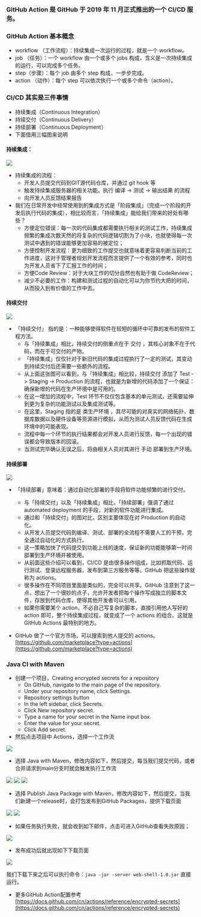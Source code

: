 ### GitHub Action 是 GitHub 于 2019 年 11 月正式推出的一个 CI/CD 服务。
### GitHub Action 基本概念
- workflow （工作流程）：持续集成一次运行的过程，就是一个 workflow。
- job （任务）：一个 workflow 由一个或多个 jobs 构成，含义是一次持续集成的运行，可以完成多个任务。
- step（步骤）：每个 job 由多个 step 构成，一步步完成。
- action （动作）：每个 step 可以依次执行一个或多个命令（action）。

### CI/CD 其实是三件事情
- 持续集成（Continuous Integration）
- 持续交付（Continuous Delivery）
- 持续部署（Continuous Deployment）
- 下面借用三幅图来说明

#### 持续集成：
![](imgs/CI.png)
- 持续集成的流程：
  - 开发人员提交代码到GIT源代码仓库，并通过 git hook 等
  - 触发持续集成服务器的相关功能。执行 编译 -> 测试 -> 输出结果 的流程
  - 向开发人员反馈结果报告
- 我们在日常开发中经常使用到的集成方式是「阶段集成」（完成一个阶段的开发后执行代码的集成），相比较而言，「持续集成」能给我们带来的好处有哪些？
  - 方便定位错误：每一次的代码集成都需要执行相关的测试工作，持续集成频繁的集成次数天然的将复杂的代码逻辑切割为了小块，也就使得每一次测试中遇到的错误能够更加容易的被定位；
  - 方便控制开发流程：更为细致的工作提交也就意味着更容易判断当前的工作进度，这对于管理者规划开发流程而言提供了一个有效的参考，同时也为开发人员省下了汇报工作的时间；
  - 方便Code Review：对于大块工作的切分自然也有助于做 CodeReview；
  - 减少不必要的工作：构建和测试过程的自动化可以为你节约大把的时间，从而投入到有价值的工作中去。
  
#### 持续交付
![](imgs/CDelivery.png)

- 「持续交付」 指的是：一种能够使得软件在较短的循环中可靠的发布的软件工程方法。
  - 与「持续集成」相比，持续交付的侧重点在于 交付 ，其核心对象不在于代码，而在于可交付的产物。
  - 「持续集成」仅仅针对于新旧代码的集成过程执行了一定的测试，其变动到持续交付后还需要一些额外的流程。
  - 从上面这张图可以看到，与「持续集成」相比较，持续交付 添加了 Test -> Staging -> Production 的流程，也就是为新增的代码添加了一个保证：确保新增的代码在生产环境中是可用的。
  - 在这一增加的流程中，Test 环节不仅仅包含基本的单元测试，还需要延伸到更为复杂的功能测试以及集成测试等。
  - 在这里，Staging 指的是 类生产环境 ，其尽可能的对真实的网络拓扑、数据库数据以及硬件设备等资源进行模拟，从而为测试人员反馈代码在生成环境中的可能表现。
  - 流程中每一个环节的执行结果都会对开发人员进行反馈，每一个出现的错误都会导致版本的回滚。
  - 当测试完毕确认无误之后，将由相关人员对其进行 手动 部署到生产环境。
  
#### 持续部署
![](imgs/CDeployment.png)
- 「持续部署」意味着：通过自动化部署的手段将软件功能频繁的进行交付。
  - 与「持续交付」以及「持续集成」相比，「持续部署」强调了通过 automated deployment 的手段，对新的软件功能进行集成。
  - 通过和「持续交付」的图对比，区别主要体现在对 Production 的自动化。
  - 从开发人员提交代码到编译、测试、部署的全流程不需要人工的干预，完全通过自动化的方式执行。
  - 这一策略加快了代码提交到功能上线的速度，保证新的功能能够第一时间部署到生产环境并被使用。
  - 从前面这些介绍可以看到，CI/CD 是由很多操作组成，比如抓取代码、运行测试、登录远程服务器，发布到第三方服务等等。GitHub 把这些操作就称为 actions。
  - 很多操作在不同项目里面是类似的，完全可以共享。GitHub 注意到了这一点，想出了一个很妙的点子，允许开发者把每个操作写成独立的脚本文件，存放到代码仓库，使得其他开发者可以引用。
  - 如果你需要某个 action，不必自己写复杂的脚本，直接引用他人写好的 action 即可，整个持续集成过程，就变成了一个 actions 的组合。这就是 GitHub Actions 最特别的地方。 
    
- GitHub 做了一个官方市场，可以搜索到他人提交的 actions。[https://github.com/marketplace?type=actions](https://github.com/marketplace?type=actions)

### Java CI with Maven
- 创建一个项目，Creating encrypted secrets for a repository
  - On GitHub, navigate to the main page of the repository.
  - Under your repository name, click  Settings.
  - Repository settings button
  - In the left sidebar, click Secrets.
  - Click New repository secret.
  - Type a name for your secret in the Name input box.
  - Enter the value for your secret.
  - Click Add secret.
- 然后点击项目中 Actions，选择一个工作流

![](imgs/select-actions.png)
- 选择 Java with Maven，修改内容如下，然后提交，每当我们提交代码，或者合并请求到main分支时就会触发执行工作流

![](imgs/ci-maven.png)
![](imgs/ci-maven-running.png)
![](imgs/ci-maven-result.png)
- 选择 Publish Java Package with Maven，修改内容如下，然后提交，当我们新建一个release时，会打包发布到GitHub Packages，提供下载页面

![](imgs/maven-publish.png)
![](imgs/maven-publish-running.png)

- 如果任务执行失败，就会收到如下邮件，点击可进入GitHub查看失败原因；
  
![](imgs/failed-mail.png)

- 发布成功后就出现如下下载页面

![](imgs/maven-publish-success.png)

我们下载下来之后可以执行命令：`java -jar -server web-shell-1.0.jar` 直接运行。

- 更多GitHub Action配置参考 [https://docs.github.com/cn/actions/reference/encrypted-secrets](https://docs.github.com/cn/actions/reference/encrypted-secrets)